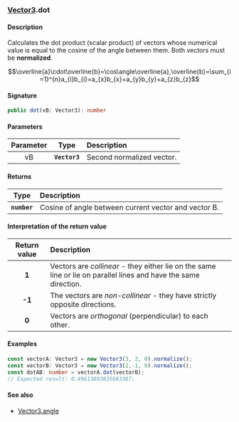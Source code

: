 ### [Vector3](./vector3.md).dot
#### Description
Calculates the dot product (scalar product) of vectors whose numerical value is equal to the cosine of the angle between them. Both vectors must be **normalized**.
```math
\overline{a}\cdot\overline{b}=\cos\angle\overline{a},\overline{b}=\sum_{i=1}^{n}a_{i}b_{i}=a_{x}b_{x}+a_{y}b_{y}+a_{z}b_{z}
```

#### Signature
```typescript
public dot(vB: Vector3): number
```
#### Parameters
|Parameter|Type|Description|
|:-:|:-:|:-|
|vB|**`Vector3`**|Second normalized vector.|

#### Returns
|Type|Description|
|:-:|:-|
|**`number`**|Cosine of angle between current vector and vector B.|

#### Interpretation of the return value
|Return value|Description|
|:-:|:-|
|**1**|Vectors are *collinear* - they either lie on the same line or lie on parallel lines and have the same direction.|
|**-1**|The vectors are *non-collinear* - they have strictly opposite directions.|
|**0**|Vectors are *orthogonal* (perpendicular) to each other.|

#### Examples
```typescript
const vectorA: Vector3 = new Vector3(3, 2, 0).normalize();
const vectorB: Vector3 = new Vector3(2,-1, 0).normalize();
const dotAB: number = vectorA.dot(vectorB);
// Expected result: 0.49613893835683387;
```

#### See also
- [Vector3.angle](./vector3.angle.md)